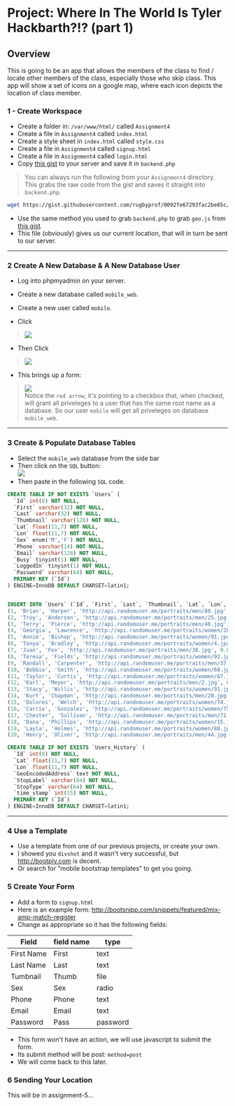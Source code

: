 # Project: Where In The World Is Tyler Hackbarth?!? (part 1)

## Overview

This is going to be an app that allows the members of the class to find / locate other members of the class, especially those who skip class. This app will show a set of icons on a google map, where each icon depicts the location of class member. 

### 1 - Create Workspace

- Create a folder in: `/var/www/html/` called `Assignment4`
- Create a file in `Assignment4` called `index.html`
- Create a style sheet in `index.html` called `style.css`
- Create a file in `Assignment4` called `signup.html`
- Create a file in `Assignment4` called `login.html`
- Copy [this gist](https://gist.github.com/rugbyprof/0092fe67293fac2be65c#file-backend-php) to your server and save it in `backend.php`

> You can always run the following from your `Assignment4` directory. This grabs the raw code from the gist and saves it straight  into `backend.php`.
```bash
wget https://gist.githubusercontent.com/rugbyprof/0092fe67293fac2be65c/raw/79332abcdb32ca9beac1be09a337d96ebce0aea9/backend.php -O backend.php` 
```

- Use the same method you used to grab `backend.php` to grab `geo.js` from [this gist](https://gist.githubusercontent.com/rugbyprof/54f43596aee4432fe959/raw/ee7520f660c1c9dc85546ef767d5e8d6f02e543e/geo.js).
- This file (obviously) gives us our current location, that will in turn be sent to our server.

-----

### 2 Create A New Database & A New Database User

- Log into phpmyadmin on your server.
- Create a new database called `mobile_web`.
- Create a new user called `mobile`.

- Click <br>
> ![](http://f.cl.ly/items/01013M0q3I3B2M122W1a/Screen%20Shot%202014-07-24%20at%208.30.11%20PM.png)

- Then Click <br>
> ![](http://f.cl.ly/items/0L2B352D401E2Y0d1p1S/add_user_small.png)

- This brings up a form:<br>
>![](http://f.cl.ly/items/1U060j2r3m04270t3R20/form_small.png)<br>
Notice the `red arrow`, it's pointing to a checkbox that, when checked, will grant all priveleges to a user that has the same root name as a database. So our user `mobile` will get all priveleges on database `mobile_web`.

-----

### 3 Create & Populate Database Tables 

- Select the `mobile_web` database from the side bar
- Then click on the `SQL` button:<br>![](http://f.cl.ly/items/1c2o0f0Q362G3N1p1p1D/sql_button_small.png) 
- Then paste in the following `SQL` code.<br>

```sql
CREATE TABLE IF NOT EXISTS `Users` (
  `Id` int(8) NOT NULL,
  `First` varchar(32) NOT NULL,
  `Last` varchar(32) NOT NULL,
  `Thumbnail` varchar(128) NOT NULL,
  `Lat` float(11,7) NOT NULL,
  `Lon` float(11,7) NOT NULL,
  `Sex` enum('M','F') NOT NULL,
  `Phone` varchar(14) NOT NULL,
  `Email` varchar(128) NOT NULL,
  `Busy` tinyint(1) NOT NULL,
  `LoggedIn` tinyint(1) NOT NULL,
  `Password` varchar(64) NOT NULL,
  PRIMARY KEY (`Id`)
) ENGINE=InnoDB DEFAULT CHARSET=latin1;


INSERT INTO `Users` (`Id`, `First`, `Last`, `Thumbnail`, `Lat`, `Lon`, `Sex`, `Phone`, `Email`, `Busy`, `LoggedIn`, `Password`) VALUES
(1, 'Brian', 'Harper', 'http://api.randomuser.me/portraits/men/80.jpg', 0.0000000, 0.0000000, 'M', '(190)-480-4137', 'brian.harper66@example.com', 0, 0, '5f4dcc3b5aa765d61d8327deb882cf99'),
(2, 'Troy', 'Anderson', 'http://api.randomuser.me/portraits/men/25.jpg', 0.0000000, 0.0000000, 'M', '(798)-131-8886', 'troy.anderson59@example.com', 0, 0, '5f4dcc3b5aa765d61d8327deb882cf99'),
(3, 'Terry', 'Pierce', 'http://api.randomuser.me/portraits/men/46.jpg', 0.0000000, 0.0000000, 'M', '(612)-523-5742', 'terry.pierce20@example.com', 0, 0, '5f4dcc3b5aa765d61d8327deb882cf99'),
(4, 'Georgia', 'Lawrence', 'http://api.randomuser.me/portraits/women/28.jpg', 0.0000000, 0.0000000, 'F', '(298)-191-3008', 'georgia.lawrence62@example.com', 0, 0, '5f4dcc3b5aa765d61d8327deb882cf99'),
(5, 'Annie', 'Bishop', 'http://api.randomuser.me/portraits/women/91.jpg', 0.0000000, 0.0000000, 'F', '(192)-605-8261', 'annie.bishop87@example.com', 0, 0, '5f4dcc3b5aa765d61d8327deb882cf99'),
(6, 'Tonya', 'Bradley', 'http://api.randomuser.me/portraits/women/4.jpg', 0.0000000, 0.0000000, 'F', '(935)-761-3589', 'tonya.bradley88@example.com', 0, 0, '5f4dcc3b5aa765d61d8327deb882cf99'),
(7, 'Juan', 'Fox', 'http://api.randomuser.me/portraits/men/30.jpg', 0.0000000, 0.0000000, 'M', '(468)-137-9655', 'juan.fox81@example.com', 0, 0, '5f4dcc3b5aa765d61d8327deb882cf99'),
(8, 'Teresa', 'Fields', 'http://api.randomuser.me/portraits/women/92.jpg', 0.0000000, 0.0000000, 'F', '(639)-679-9466', 'teresa.fields78@example.com', 0, 0, '5f4dcc3b5aa765d61d8327deb882cf99'),
(9, 'Randall', 'Carpenter', 'http://api.randomuser.me/portraits/men/37.jpg', 0.0000000, 0.0000000, 'M', '(673)-641-8672', 'randall.carpenter98@example.com', 0, 0, '5f4dcc3b5aa765d61d8327deb882cf99'),
(10, 'Bobbie', 'Smith', 'http://api.randomuser.me/portraits/women/68.jpg', 0.0000000, 0.0000000, 'F', '(440)-696-8216', 'bobbie.smith25@example.com', 0, 0, '5f4dcc3b5aa765d61d8327deb882cf99'),
(11, 'Taylor', 'Curtis', 'http://api.randomuser.me/portraits/women/67.jpg', 0.0000000, 0.0000000, 'F', '(149)-948-7170', 'taylor.curtis36@example.com', 0, 0, '5f4dcc3b5aa765d61d8327deb882cf99'),
(12, 'Karl', 'Meyer', 'http://api.randomuser.me/portraits/men/2.jpg', 0.0000000, 0.0000000, 'M', '(187)-405-6885', 'karl.meyer98@example.com', 0, 0, '5f4dcc3b5aa765d61d8327deb882cf99'),
(13, 'Stacy', 'Willis', 'http://api.randomuser.me/portraits/women/91.jpg', 0.0000000, 0.0000000, 'F', '(955)-545-2350', 'stacy.willis54@example.com', 0, 0, '5f4dcc3b5aa765d61d8327deb882cf99'),
(14, 'Kurt', 'Chapman', 'http://api.randomuser.me/portraits/men/28.jpg', 0.0000000, 0.0000000, 'M', '(880)-318-6738', 'kurt.chapman37@example.com', 0, 0, '5f4dcc3b5aa765d61d8327deb882cf99'),
(15, 'Dolores', 'Welch', 'http://api.randomuser.me/portraits/women/74.jpg', 0.0000000, 0.0000000, 'F', '(432)-439-5317', 'dolores.welch95@example.com', 0, 0, '5f4dcc3b5aa765d61d8327deb882cf99'),
(16, 'Carrie', 'Gonzalez', 'http://api.randomuser.me/portraits/women/75.jpg', 0.0000000, 0.0000000, 'F', '(829)-315-9981', 'carrie.gonzalez28@example.com', 0, 0, '5f4dcc3b5aa765d61d8327deb882cf99'),
(17, 'Chester', 'Sullivan', 'http://api.randomuser.me/portraits/men/71.jpg', 0.0000000, 0.0000000, 'M', '(132)-614-7874', 'chester.sullivan87@example.com', 0, 0, '5f4dcc3b5aa765d61d8327deb882cf99'),
(18, 'Dana', 'Phillips', 'http://api.randomuser.me/portraits/women/15.jpg', 0.0000000, 0.0000000, 'F', '(383)-282-6694', 'dana.phillips50@example.com', 0, 0, '5f4dcc3b5aa765d61d8327deb882cf99'),
(19, 'Layla', 'Holmes', 'http://api.randomuser.me/portraits/women/88.jpg', 0.0000000, 0.0000000, 'F', '(844)-930-3814', 'layla.holmes46@example.com', 0, 0, '5f4dcc3b5aa765d61d8327deb882cf99'),
(20, 'Henry', 'Oliver', 'http://api.randomuser.me/portraits/men/44.jpg', 0.0000000, 0.0000000, 'M', '(556)-611-8198', 'henry.oliver94@example.com', 0, 0, '5f4dcc3b5aa765d61d8327deb882cf99');

CREATE TABLE IF NOT EXISTS `Users_History` (
  `Id` int(8) NOT NULL,
  `Lat` float(11,7) NOT NULL,
  `Lon` float(11,7) NOT NULL,
  `GeoEncodedAddress` text NOT NULL,
  `StopLabel` varchar(64) NOT NULL,
  `StopType` varchar(64) NOT NULL,
  `time_stamp` int(15) NOT NULL,
  PRIMARY KEY (`Id`)
) ENGINE=InnoDB DEFAULT CHARSET=latin1;
```

-----

### 4 Use a Template

- Use a template from one of our previous projects, or create your own. 
- I showed you `divshot` and it wasn't very successful, but http://bootply.com is decent.
- Or search for "mobile bootstrap templates" to get you going.

### 5 Create Your Form

- Add a form to `signup.html` 
- Here is an example form: http://bootsnipp.com/snippets/featured/mix-amp-match-register
- Change as appropriate so it has the following fields:

|  Field      | field name  | type           |
|-------------|-------------|----------------|
| First Name  | First       | text           |
| Last Name   | Last        | text           |
| Tumbnail    | Thumb       | file           |
| Sex         | Sex         | radio          |
| Phone       | Phone       | text           |
| Email       | Email       | text           |
| Password    | Pass        | password       |

- This form won't have an action, we will use javascript to submit the form.
- Its submit method will be post: `method=post`
- We will come back to this later.

### 6 Sending Your Location

This will be in assignment-5...
